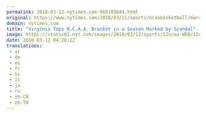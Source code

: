 ```yaml
---
permalink: 2018-03-12-nytimes.com-965103844.html
original: https://www.nytimes.com/2018/03/11/sports/ncaabasketball/march-madness-ncaa-tournament.html?partner=rss&amp;emc=rss
domain: nytimes.com
title: "Virginia Tops N.C.A.A. Bracket in a Season Marked by Scandal"
image: https://static01.nyt.com/images/2018/03/12/sports/12ncaa-WEB/12ncaa-WEB-mediumThreeByTwo440.jpg
date: 2018-03-12 04:26:22
translations: 
 - ar
 - de
 - es
 - fr
 - hi
 - it
 - ja
 - ru
 - zh-CN
 - zh-TW
---
```


